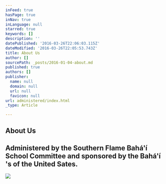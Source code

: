 ```yaml
---
inFeed: true
hasPage: true
inNav: true
inLanguage: null
starred: true
keywords: []
description: ''
datePublished: '2016-03-26T22:06:03.115Z'
dateModified: '2016-03-26T22:05:53.743Z'
title: About Us
author: []
sourcePath: _posts/2016-01-04-about.md
published: true
authors: []
publisher:
  name: null
  domain: null
  url: null
  favicon: null
url: administered/index.html
_type: Article

---
```

## About Us

## Administered by the Southern Flame Bahá'í School Committee and sponsored by the Bahá'í 's of the United Sates.
![](https://the-grid-user-content.s3-us-west-2.amazonaws.com/9e09b104-51b1-4be3-9dec-c58421d58a3e.jpg)